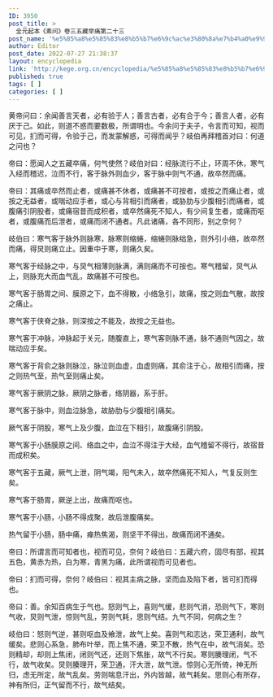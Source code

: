```yaml
---
ID: 3950
post_title: >
  全元起本《素问》卷三五藏举痛第二十三
post_name: '%e5%85%a8%e5%85%83%e8%b5%b7%e6%9c%ac%e3%80%8a%e7%b4%a0%e9%97%ae%e3%80%8b%e5%8d%b7%e4%b8%89%e4%ba%94%e8%97%8f%e4%b8%be%e7%97%9b%e7%ac%ac%e4%ba%8c%e5%8d%81%e4%b8%89'
author: Editor
post_date: 2022-07-27 21:38:37
layout: encyclopedia
link: 'http://kege.org.cn/encyclopedia/%e5%85%a8%e5%85%83%e8%b5%b7%e6%9c%ac%e3%80%8a%e7%b4%a0%e9%97%ae%e3%80%8b%e5%8d%b7%e4%b8%89%e4%ba%94%e8%97%8f%e4%b8%be%e7%97%9b%e7%ac%ac%e4%ba%8c%e5%8d%81%e4%b8%89'
published: true
tags: [ ]
categories: [ ]
---
```

黄帝问曰：余闻善言天者，必有验于人；善言古者，必有合于今；善言人者，必有厌于己。如此，则道不惑而要数极，所谓明也。今余问于夫子，令言而可知，视而可见，扪而可得，令验于己，而发蒙解惑，可得而闻乎？岐伯再拜稽首对曰：何道之问也？

帝曰：愿闻人之五藏卒痛，何气使然？岐伯对曰：经脉流行不止，环周不休，寒气入经而稽迟，泣而不行，客于脉外则血少，客于脉中则气不通，故卒然而痛。

帝曰：其痛或卒然而止者，或痛甚不休者，或痛甚不可按者，或按之而痛止者，或按之无益者，或喘动应手者，或心与背相引而痛者，或胁肋与少腹相引而痛者，或腹痛引阴股者，或痛宿昔而成积者，或卒然痛死不知人，有少间复生者，或痛而呕者，或腹痛而后泄者，或痛而闭不通者。凡此诸痛，各不同形，别之奈何？

岐伯曰：寒气客于脉外则脉寒，脉寒则缩蜷，缩蜷则脉绌急，则外引小络，故卒然而痛，得炅则痛立止。因重中于寒，则痛久矣。

寒气客于经脉之中，与炅气相薄则脉满，满则痛而不可按也。寒气稽留，炅气从上，则脉充大而血气乱，故痛甚不可按也。

寒气客于肠胃之间、膜原之下，血不得散，小络急引，故痛，按之则血气散，故按之痛止。

寒气客于侠脊之脉，则深按之不能及，故按之无益也。

寒气客于冲脉，冲脉起于关元，随腹直上，寒气客则脉不通，脉不通则气因之，故喘动应手矣。

寒气客于背俞之脉则脉泣，脉泣则血虚，血虚则痛，其俞注于心，故相引而痛，按之则热气至，热气至则痛止矣。

寒气客于厥阴之脉，厥阴之脉者，络阴器，系于肝。

寒气客于脉中，则血泣脉急，故胁肋与少腹相引痛矣。

厥气客于阴股，寒气上及少腹，血泣在下相引，故腹痛引阴股。

寒气客于小肠膜原之间、络血之中，血泣不得注于大经，血气稽留不得行，故宿昔而成积矣。

寒气客于五藏，厥气上泄，阴气竭，阳气未入，故卒然痛死不知人，气复反则生矣。

寒气客于肠胃，厥逆上出，故痛而呕也。

寒气客于小肠，小肠不得成聚，故后泄腹痛矣。

热气留于小肠，肠中痛，瘅热焦渴，则坚干不得出，故痛而闭不通矣。

帝曰：所谓言而可知者也，视而可见，奈何？岐伯曰：五藏六府，固尽有部，视其五色，黄赤为热，白为寒，青黑为痛，此所谓视而可见者也。

帝曰：扪而可得，奈何？岐伯曰：视其主病之脉，坚而血及陷下者，皆可扪而得也。

帝曰：善。余知百病生于气也。怒则气上，喜则气缓，悲则气消，恐则气下，寒则气收，炅则气泄，惊则气乱，劳则气耗，思则气结。九气不同，何病之生？

岐伯曰：怒则气逆，甚则呕血及飨泄，故气上矣。喜则气和志达，荣卫通利，故气缓矣。悲则心系急，肺布叶举，而上焦不通，荣卫不散，热气在中，故气消矣。恐则精却，却则上焦闭，闭则气还，还则下焦胀，故气不行矣。寒则腠理闭，气不行，故气收矣。炅则腠理开，荣卫通，汗大泄，故气泄。惊则心无所倚，神无所归，虑无所定，故气乱矣。劳则喘息汗出，外内皆越，故气耗矣。思则心有所存，神有所归，正气留而不行，故气结矣。